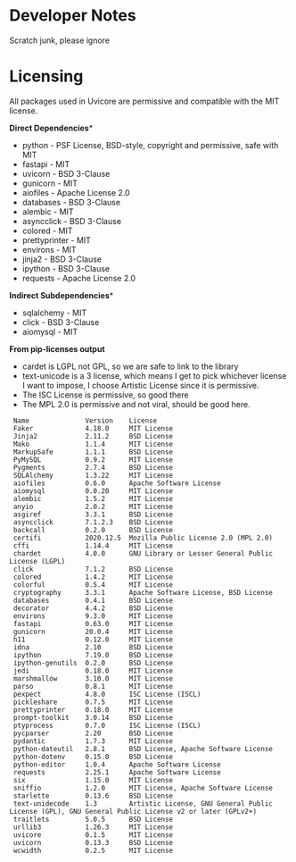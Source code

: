 # Developer Notes

Scratch junk, please ignore




# Licensing

All packages used in Uvicore are permissive and compatible with the MIT license.

**Direct Dependencies***
* python - PSF License, BSD-style, copyright and permissive, safe with MIT
* fastapi - MIT
* uvicorn - BSD 3-Clause
* gunicorn - MIT
* aiofiles - Apache License 2.0
* databases - BSD 3-Clause
* alembic - MIT
* asyncclick - BSD 3-Clause
* colored - MIT
* prettyprinter - MIT
* environs - MIT
* jinja2 - BSD 3-Clause
* ipython - BSD 3-Clause
* requests - Apache License 2.0


**Indirect Subdependencies***
* sqlalchemy - MIT
* click - BSD 3-Clause
* aiomysql - MIT



**From pip-licenses output**

* cardet is LGPL not GPL, so we are safe to link to the library
* text-unicode is a 3 license, which means I get to pick whichever license I want to impose, I choose Artistic License since it is permissive.
* The ISC License is permissive, so good there
* The MPL 2.0 is permissive and not viral, should be good here.

```
 Name              Version    License
 Faker             4.18.0     MIT License
 Jinja2            2.11.2     BSD License
 Mako              1.1.4      MIT License
 MarkupSafe        1.1.1      BSD License
 PyMySQL           0.9.2      MIT License
 Pygments          2.7.4      BSD License
 SQLAlchemy        1.3.22     MIT License
 aiofiles          0.6.0      Apache Software License
 aiomysql          0.0.20     MIT License
 alembic           1.5.2      MIT License
 anyio             2.0.2      MIT License
 asgiref           3.3.1      BSD License
 asyncclick        7.1.2.3    BSD License
 backcall          0.2.0      BSD License
 certifi           2020.12.5  Mozilla Public License 2.0 (MPL 2.0)
 cffi              1.14.4     MIT License
 chardet           4.0.0      GNU Library or Lesser General Public License (LGPL)
 click             7.1.2      BSD License
 colored           1.4.2      MIT License
 colorful          0.5.4      MIT License
 cryptography      3.3.1      Apache Software License, BSD License
 databases         0.4.1      BSD License
 decorator         4.4.2      BSD License
 environs          9.3.0      MIT License
 fastapi           0.63.0     MIT License
 gunicorn          20.0.4     MIT License
 h11               0.12.0     MIT License
 idna              2.10       BSD License
 ipython           7.19.0     BSD License
 ipython-genutils  0.2.0      BSD License
 jedi              0.18.0     MIT License
 marshmallow       3.10.0     MIT License
 parso             0.8.1      MIT License
 pexpect           4.8.0      ISC License (ISCL)
 pickleshare       0.7.5      MIT License
 prettyprinter     0.18.0     MIT License
 prompt-toolkit    3.0.14     BSD License
 ptyprocess        0.7.0      ISC License (ISCL)
 pycparser         2.20       BSD License
 pydantic          1.7.3      MIT License
 python-dateutil   2.8.1      BSD License, Apache Software License
 python-dotenv     0.15.0     BSD License
 python-editor     1.0.4      Apache Software License
 requests          2.25.1     Apache Software License
 six               1.15.0     MIT License
 sniffio           1.2.0      MIT License, Apache Software License
 starlette         0.13.6     BSD License
 text-unidecode    1.3        Artistic License, GNU General Public License (GPL), GNU General Public License v2 or later (GPLv2+)
 traitlets         5.0.5      BSD License
 urllib3           1.26.3     MIT License
 uvicore           0.1.5      MIT License
 uvicorn           0.13.3     BSD License
 wcwidth           0.2.5      MIT License
 ```
